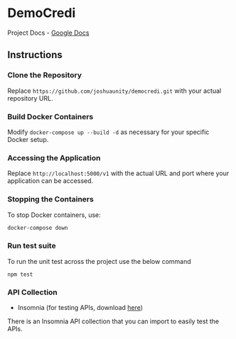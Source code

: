 # DemoCredi

Project Docs - [Google Docs](https://docs.google.com/document/d/1VnwYsXqVtmAfgXV4hDesEkFwOptiBJpWtMwUTWF0SMg/edit?usp=sharing)

## Instructions

### Clone the Repository
Replace `https://github.com/joshuaunity/democredi.git` with your actual repository URL.

### Build Docker Containers
Modify `docker-compose up --build -d` as necessary for your specific Docker setup.

### Accessing the Application
Replace `http://localhost:5000/v1` with the actual URL and port where your application can be accessed.

### Stopping the Containers
To stop Docker containers, use:
```bash
docker-compose down
```

### Run test suite
To run the unit test across the project use the below command
```
npm test
```

### API Collection
- Insomnia (for testing APIs, download [here](https://insomnia.rest/download))

There is an Insomnia API collection that you can import to easily test the APIs.
